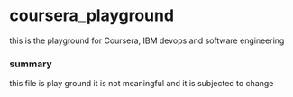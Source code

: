 # coursera_playground
this is the playground for Coursera, IBM devops and software engineering
### summary
this file is play ground it is not meaningful and it is subjected to change
